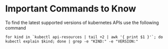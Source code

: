 # Important Commands to Know

To find the latest supported versions of kubernetes APIs use the following command
```
for kind in `kubectl api-resources | tail +2 | awk '{ print $1 }'`; do kubectl explain $kind; done | grep -e "KIND:" -e "VERSION:"
```

